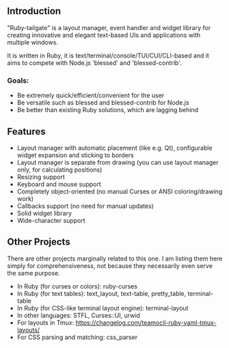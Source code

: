 ## Introduction

"Ruby-tailgate" is a layout manager, event handler and widget library for creating innovative and elegant text-based UIs and applications with multiple windows.

It is written in Ruby, it is text/terminal/console/TUI/CUI/CLI-based and it aims to compete with Node.js 'blessed' and 'blessed-contrib'.

### Goals:

* Be extremely quick/efficient/convenient for the user
* Be versatile such as blessed and blessed-contrib for Node.js
* Be better than existing Ruby solutions, which are lagging behind

## Features

* Layout manager with automatic placement (like e.g. Qt), configurable widget expansion and sticking to borders
* Layout manager is separate from drawing (you can use layout manager only, for calculating positions)
* Resizing support
* Keyboard and mouse support
* Completely object-oriented (no manual Curses or ANSI coloring/drawing work)
* Callbacks support (no need for manual updates)
* Solid widget library
* Wide-character support

## Other Projects

There are other projects marginally related to this one.
I am listing them here simply for comprehensiveness, not because they necessarily even serve the same purpose.

* In Ruby (for curses or colors): ruby-curses
* In Ruby (for text tables): text_layout, text-table, pretty_table, terminal-table
* In Ruby (for CSS-like terminal layout engine): terminal-layout
* In other languages: STFL, Curses::UI, urwid
* For layouts in Tmux: https://changelog.com/teamocil-ruby-yaml-tmux-layouts/
* For CSS parsing and matching: css_parser
